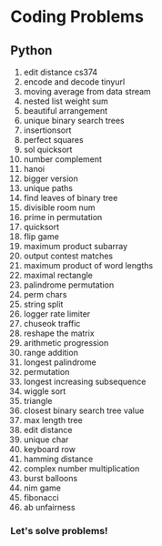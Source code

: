# Coding Problems

## Python
1. edit distance cs374 
2. encode and decode tinyurl 
3. moving average from data stream 
4. nested list weight sum 
5. beautiful arrangement 
6. unique binary search trees 
7. insertionsort 
8. perfect squares 
9. sol quicksort 
10. number complement 
11. hanoi 
12. bigger version 
13. unique paths 
14. find leaves of binary tree 
15. divisible room num 
16. prime in permutation 
17. quicksort 
18. flip game 
19. maximum product subarray 
20. output contest matches 
21. maximum product of word lengths 
22. maximal rectangle 
23. palindrome permutation 
24. perm chars 
25. string split 
26. logger rate limiter 
27. chuseok traffic 
28. reshape the matrix 
29. arithmetic progression 
30. range addition 
31. longest palindrome 
32. permutation 
33. longest increasing subsequence 
34. wiggle sort 
35. triangle 
36. closest binary search tree value 
37. max length tree 
38. edit distance 
39. unique char 
40. keyboard row 
41. hamming distance 
42. complex number multiplication 
43. burst balloons 
44. nim game 
45. fibonacci 
46. ab unfairness 

### Let's solve problems!
